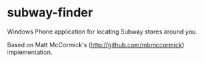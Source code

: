 subway-finder
=============

Windows Phone application for locating Subway stores around you.

Based on Matt McCormick's (http://github.com/mbmccormick) implementation.